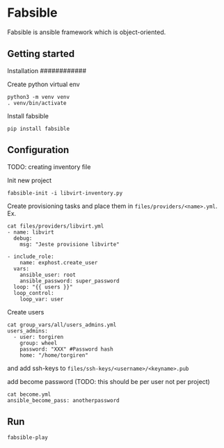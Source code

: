 Fabsible
========

Fabsible is ansible framework which is object-oriented.

Getting started
---------------

Installation
############

Create python virtual env

```
python3 -m venv venv
. venv/bin/activate
```

Install fabsible

```
pip install fabsible
```


Configuration
-------------

TODO: creating inventory file

Init new project

```
fabsible-init -i libvirt-inventory.py
```

Create provisioning tasks and place them in `files/providers/<name>.yml`. Ex.

```
cat files/providers/libvirt.yml
- name: libvirt
  debug:
    msg: "Jeste provisione libvirte"

- include_role:
    name: exphost.create_user
  vars:
    ansible_user: root
    ansible_password: super_password
  loop: "{{ users }}"
  loop_control:
    loop_var: user
```

Create users

```
cat group_vars/all/users_admins.yml
users_admins:
  - user: torgiren
    group: wheel
    password: "XXX" #Password hash
    home: "/home/torgiren"
```

and add ssh-keys to `files/ssh-keys/<username>/<keyname>.pub`

add become password (TODO: this should be per user not per project)

```
cat become.yml
ansible_become_pass: anotherpassword
```

Run
---

`fabsible-play`
